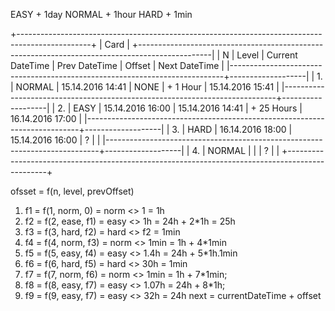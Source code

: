 
EASY + 1day
NORMAL + 1hour
HARD + 1min


+------------------------------------------------------------------------------------------------+
| Card 																		 					 |
+------------------------------------------------------------------------------------------------|
| N 	|	Level	| Current DateTime	| Prev DateTime 	| Offset   	     | Next DateTime	 |
|----------------------------------------------------------------------------+-------------------|
| 1.	|	NORMAL	| 15.14.2016 14:41	| NONE				| + 1 Hour		 | 15.14.2016 15:41	 |
|----------------------------------------------------------------------------+-------------------|
| 2.  	|   EASY	| 15.14.2016 16:00	| 15.14.2016 14:41	| + 25 Hours	 | 16.14.2016 17:00	 |
|----------------------------------------------------------------------------+-------------------|
| 3.  	|   HARD	| 16.14.2016 18:00	| 15.14.2016 16:00	| ?				 |					 |
|----------------------------------------------------------------------------+-------------------|
| 4.  	| 	NORMAL 	|					|					| ?				 |					 |
+------------------------------------------------------------------------------------------------+

ofsset = f(n, level, prevOffset) 


1. f1 = f(1, norm, 0) =  norm <> 1 = 1h
2. f2 = f(2, ease, f1) = easy <> 1h = 24h + 2*1h = 25h
3. f3 = f(3, hard, f2) = hard <> f2 = 1min
4. f4 = f(4, norm, f3) = norm <> 1min = 1h + 4*1min
5. f5 = f(5, easy, f4) = easy <> 1.4h = 24h + 5*1h.1min
6. f6 = f(6, hard, f5) = hard <> 30h = 1min 
7. f7 = f(7, norm, f6) = norm <> 1min = 1h + 7*1min;
8. f8 = f(8, easy, f7) = easy <> 1.07h = 24h + 8*1h;
9. f9 = f(9, easy, f7) = easy <> 32h = 24h
next = currentDateTime + offset








